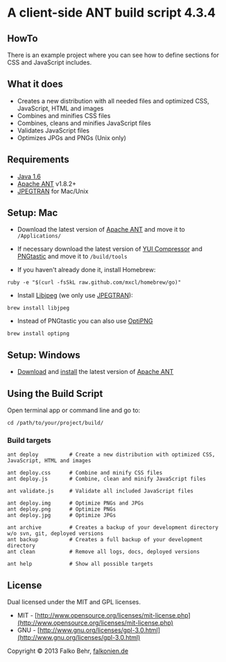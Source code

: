 # A client-side ANT build script 4.3.4


## HowTo

There is an example project where you can see how to define sections for CSS and JavaScript includes.


## What it does

- Creates a new distribution with all needed files and optimized CSS, JavaScript, HTML and images
- Combines and minifies CSS files
- Combines, cleans and minifies JavaScript files
- Validates JavaScript files
- Optimizes JPGs and PNGs (Unix only)


## Requirements

- [Java 1.6](http://www.oracle.com/technetwork/java/javase/downloads/index.html)
- [Apache ANT](http://ant.apache.org/bindownload.cgi]) v1.8.2+
- [JPEGTRAN](http://www.phpied.com/installing-jpegtran-mac-unix-linux/) for Mac/Unix


## Setup: Mac

- Download the latest version of [Apache ANT](http://ant.apache.org/bindownload.cgi]) and move it to `/Applications/`
- If necessary download the latest version of [YUI Compressor](http://yuilibrary.com/download/#yuicompressor) and [PNGtastic](http://code.google.com/p/pngtastic/downloads/list) and move it to `/build/tools`

- If you haven't already done it, install Homebrew:

```
ruby -e "$(curl -fsSkL raw.github.com/mxcl/homebrew/go)"
```
- Install [Libjpeg](http://arcoleo.org/dsawiki/Wiki.jsp?page=How%20to%20Install%20Libjpeg%20on%20Mac) (we only use [JPEGTRAN](http://www.phpied.com/installing-jpegtran-mac-unix-linux/)):

```
brew install libjpeg
```

- Instead of PNGtastic you can also use [OptiPNG](http://optipng.sourceforge.net/)

```
brew install optipng
```


## Setup: Windows

- [Download](http://ant.apache.org/manual/install.html) and [install](http://www.nczonline.net/blog/2012/04/12/how-to-install-apache-ant-on-windows/) the latest version of [Apache ANT](http://ant.apache.org/manual/install.html)


## Using the Build Script

Open terminal app or command line and go to:

```
cd /path/to/your/project/build/
```



### Build targets

```
ant deploy  		# Create a new distribution with optimized CSS, JavaScript, HTML and images

ant deploy.css		# Combine and minify CSS files
ant deploy.js		# Combine, clean and minify JavaScript files

ant validate.js		# Validate all included JavaScript files

ant deploy.img		# Optimize PNGs and JPGs
ant deploy.png		# Optimize PNGs
ant deploy.jpg		# Optimize JPGs

ant archive			# Creates a backup of your development directory w/o svn, git, deployed versions
ant backup			# Creates a full backup of your development directory
ant clean			# Remove all logs, docs, deployed versions

ant help			# Show all possible targets
```


## License
Dual licensed under the MIT and GPL licenses.

- MIT - [http://www.opensource.org/licenses/mit-license.php](http://www.opensource.org/licenses/mit-license.php)
- GNU - [http://www.gnu.org/licenses/gpl-3.0.html](http://www.gnu.org/licenses/gpl-3.0.html)


Copyright © 2013 Falko Behr, [falkonien.de](http://falkonien.de)